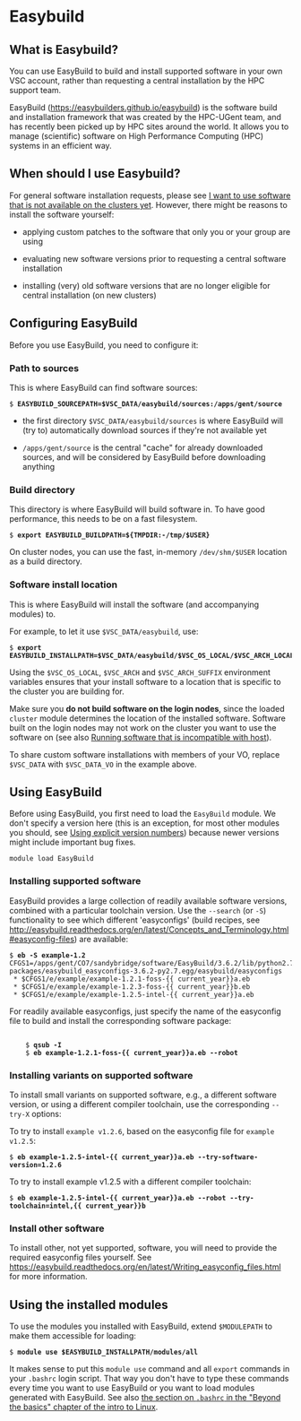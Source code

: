 # Easybuild

## What is Easybuild?

You can use EasyBuild to build and install supported software in your
own VSC account, rather than requesting a central installation by the
HPC support team.

EasyBuild (<https://easybuilders.github.io/easybuild>) is the software
build and installation framework that was created by the HPC-UGent team,
and has recently been picked up by HPC sites around the world. It allows
you to manage (scientific) software on High Performance Computing (HPC)
systems in an efficient way.

## When should I use Easybuild?

For general software installation requests, please see [I want to use software that is not available on the clusters yet](../FAQ/#i-want-to-use-software-that-is-not-available-on-the-clusters-yet). However, there
might be reasons to install the software yourself:

-   applying custom patches to the software that only you or your group
    are using

-   evaluating new software versions prior to requesting a central
    software installation

-   installing (very) old software versions that are no longer eligible
    for central installation (on new clusters)

## Configuring EasyBuild

Before you use EasyBuild, you need to configure it:

### Path to sources

This is where EasyBuild can find software sources:

<pre><code>$ <b>EASYBUILD_SOURCEPATH=$VSC_DATA/easybuild/sources:/apps/gent/source </b>
</code></pre>

-   the first directory `$VSC_DATA/easybuild/sources` is where EasyBuild
    will (try to) automatically download sources if they're not
    available yet

-   `/apps/gent/source` is the central "cache" for already downloaded
    sources, and will be considered by EasyBuild before downloading
    anything

### Build directory

This directory is where EasyBuild will build software in. To have good
performance, this needs to be on a fast filesystem.

<pre><code>$ <b>export EASYBUILD_BUILDPATH=${TMPDIR:-/tmp/$USER}</b>
</code></pre>

On cluster nodes, you can use the fast, in-memory `/dev/shm/$USER`
location as a build directory.

### Software install location

This is where EasyBuild will install the software (and accompanying
modules) to.

For example, to let it use `$VSC_DATA/easybuild`, use:

<pre><code>$ <b>export EASYBUILD_INSTALLPATH=$VSC_DATA/easybuild/$VSC_OS_LOCAL/$VSC_ARCH_LOCAL$VSC_ARCH_SUFFIX</b>
</code></pre>

Using the `$VSC_OS_LOCAL`, `$VSC_ARCH` and `$VSC_ARCH_SUFFIX`
environment variables ensures that your install software to a location
that is specific to the cluster you are building for.

Make sure you **do not build software on the login nodes**, since the loaded `cluster` module determines the
location of the installed software. Software built on the login nodes
may not work on the cluster you want to use the software on (see also [Running software that is incompatible with host](../troubleshooting/#running-software-that-is-incompatible-with-host)).

To share custom software installations with members of your VO, replace
`$VSC_DATA` with `$VSC_DATA_VO` in the example above.

## Using EasyBuild

Before using EasyBuild, you first need to load the `EasyBuild` module.
We don't specify a version here (this is an exception, for most other
modules you should, see [Using explicit version numbers](../running_batch_jobs/#using-explicit-version-numbers)) because newer versions might include important
bug fixes.

<pre><code>module load EasyBuild
</code></pre>

### Installing supported software

EasyBuild provides a large collection of readily available software
versions, combined with a particular toolchain version. Use the
`--search` (or `-S`) functionality to see which different 'easyconfigs'
(build recipes, see
<http://easybuild.readthedocs.org/en/latest/Concepts_and_Terminology.html#easyconfig-files>) are available:

<pre><code>$ <b>eb -S example-1.2</b>
CFGS1=/apps/gent/CO7/sandybridge/software/EasyBuild/3.6.2/lib/python2.7/site-packages/easybuild_easyconfigs-3.6.2-py2.7.egg/easybuild/easyconfigs
 * $CFGS1/e/example/example-1.2.1-foss-{{ current_year}}a.eb
 * $CFGS1/e/example/example-1.2.3-foss-{{ current_year}}b.eb
 * $CFGS1/e/example/example-1.2.5-intel-{{ current_year}}a.eb
</code></pre>

For readily available easyconfigs, just specify the name of the
easyconfig file to build and install the corresponding software package:

<pre><code>
    $ <b>qsub -I</b> <!--look at ... to add info on nodes/ppn/walltime-->
    $ <b>eb example-1.2.1-foss-{{ current_year}}a.eb --robot</b>
</code></pre>

### Installing variants on supported software

To install small variants on supported software, e.g., a different
software version, or using a different compiler toolchain, use the
corresponding `--try-X` options:

To try to install `example v1.2.6`, based on the easyconfig file for
`example v1.2.5`:

<pre><code>$ <b>eb example-1.2.5-intel-{{ current_year}}a.eb --try-software-version=1.2.6</b>
</code></pre>

To try to install example v1.2.5 with a different compiler toolchain:

<pre><code>$ <b>eb example-1.2.5-intel-{{ current_year}}a.eb --robot --try-toolchain=intel,{{ current_year}}b</b>
</code></pre>

### Install other software

To install other, not yet supported, software, you will need to provide
the required easyconfig files yourself. See
<https://easybuild.readthedocs.org/en/latest/Writing_easyconfig_files.html>
for more information.

## Using the installed modules

To use the modules you installed with EasyBuild, extend `$MODULEPATH` to
make them accessible for loading:

<pre><code>$ <b>module use $EASYBUILD_INSTALLPATH/modules/all</b>
</code></pre>

It makes sense to put this `module use` command and all `export`
commands in your `.bashrc` login script. That way you don't have to type
these commands every time you want to use EasyBuild or you want to load
modules generated with EasyBuild. See also [the section on `.bashrc` in
the "Beyond the basics" chapter of the intro to
Linux](https://hpcugent.github.io/vsc_user_docs/linux-tutorial/beyond_the_basics/#bashrc-login-script).
